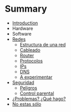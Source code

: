 # Summary

* [Introduction](README.md)
* Hardware
* Software
* [Redes](redes.md)
  * [Estructura de una red](redes/estructura-de-una-red.md)
  * [Cableado](redes/cableado.md)
  * [Router](redes/router.md)
  * [Protocolos](protocolos.md)
  * [IPs](redes/ips.md)
  * [DNS](dns.md)
  * [A experimentar](redes/a-experimentar.md)
* [Seguridad](seguridad.md)
  * [Peligros](peligros.md)
  * [Control parental](control-parental.md)
* [¿Problemas? ¿Qué hago?](problemas-que-hago.md)
* [No estas sólo](no-estas-solo.md)


